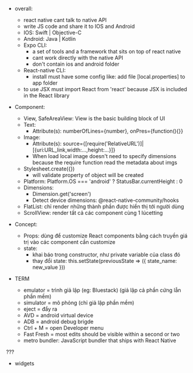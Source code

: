- overall:

  - react native cant talk to native API
  - write JS code and share it to IOS and Android
  - IOS: Swift | Objective-C
  - Android: Java | Kotlin
  - Expo CLI:
    - a set of tools and a framework that sits on top of react native
    - cant work directly with the native API
    - don't contain ios and android folder
  - React-native CLI:
    - install must have some config like: add file [local.properties] to app folder
  - to use JSX must import React from 'react' because JSX is included in the React library

- Component:

  - View, SafeAreaView: View is the basic building block of UI
  - Text:
    - Attribute(s): numberOfLines={number}, onPres={function(){}}
  - Image:
    - Attribute(s): source={[require('RelativeURL')]|[{uri:URL_link,width:...,height:...}]}
    - When load local image doesn't need to specify dimensions because the require function read the metadata about imgs
  - Stylesheet.create({})
    - will validate property of object will be created
  - Platform: Platform.OS === 'android' ? StatusBar.currentHeight : 0
  - Dimensions:
    - Dimension.get('screen')
    - Detect device dimensions: @react-native-community/hooks
  - FlatList: chỉ render những thành phần được hiển thị tới người dùng
  - ScrollView: render tất cả các component cùng 1 lúcetting

- Concept:
  - Props: dùng để customize React components bằng cách truyền giá trị vào các component cần customize
  - state:
    - khai báo trong constructor, như private variable của class đó
    - thay đổi state: this.setState(previousState => ({ state_name: new_value }))

- TERM
  - emulator = trình giả lập (eg: Bluestack) (giả lập cả phần cứng lẫn phần mềm)
  - simulator = mô phỏng (chỉ giả lập phần mềm)
  - eject = đẩy ra
  - AVD = android virtual device
  - ADB = android debug brigde
  - Ctrl + M = open Developer menu
  - Fast Fresh = most edits should be visible within a second or two
  - metro bundler: JavaScript bundler that ships with React Native

???

- widgets
